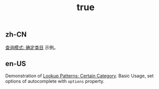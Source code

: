 ﻿---
order: 4
title:
  zh-CN: 查询模式 - 确定类目
  en-US: Lookup-Patterns - Certain Category
---

## zh-CN

[查询模式: 确定类目](https://ant.design/docs/spec/reaction#Lookup-Patterns) 示例。

## en-US

Demonstration of [Lookup Patterns: Certain Category](https://ant.design/docs/spec/reaction#Lookup-Patterns). Basic Usage, set options of autocomplete with `options` property.